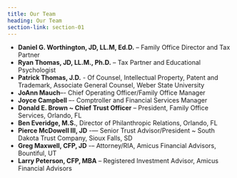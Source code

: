```yaml
---
title: Our Team
heading: Our Team
section-link: section-01
---
```


- **Daniel G. Worthington, JD, LL.M, Ed.D.** – Family Office Director and Tax Partner
- **Ryan Thomas, JD, LL.M., Ph.D.** – Tax Partner and Educational Psychologist
- **Patrick Thomas, J.D.** - Of Counsel, Intellectual Property, Patent and Trademark, Associate General Counsel, Weber State University
- **JoAnn Mauch**–- Chief Operating Officer/Family Office Manager
- **Joyce Campbell** –- Comptroller and Financial Services Manager
- **Donald E. Brown ~ Chief Trust Officer** – President, Family Office Services, Orlando, FL
- **Ben Everidge, M.S.**, Director of Philanthropic Relations, Orlando, FL
- **Pierce McDowell III, JD** -— Senior Trust Advisor/President ~ South Dakota Trust Company, Sioux Falls, SD
- **Greg Maxwell, CFP, JD** -– Attorney/RIA, Amicus Financial Advisors, Bountiful, UT
- **Larry Peterson, CFP, MBA** – Registered Investment Advisor, Amicus Financial Advisors

 

